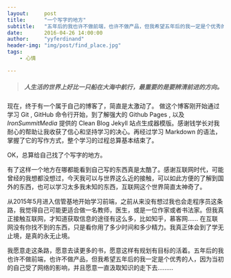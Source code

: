 ```yaml
---
layout:     post
title:      "一个写字的地方"
subtitle:   "五年后的我也许不做前端，也许不做产品，但我希望五年后的我一定是个优秀的人。 "
date:       2016-04-26 14:00:00 
author:     "yyferdinand"
header-img: "img/post/find_place.jpg"
tags:
    - 心情

---
```


<div class="preview" id="wmd-preview">
<blockquote>
  <h5>人生活的世界上好比一只船在大海中航行，最重要的是要辨清前进的方向。</h5>
</blockquote>

<p>现在，终于有一个属于自己的博客了，简直是太激动了。
做这个博客刚开始通过学习 Git , GitHub 命令行开始，到了解强大的 Github Pages , 以及 <em>IronSummitMedia</em> 提供的 Clean Blog Jekyll 站点生成器模版。感谢钱学长对我耐心的帮助让我收获了信心和坚持学习的决心。再经过学习 Markdown 的语法，掌握了它的写作方式，整个学习的过程总算基本结束了。</p>
<p>OK，总算给自己找了个写字的地方。</p>
<p>有了这样一个地方在哪都能看到自己写的东西真是太酷了。感谢互联网时代，可能曾经的我想都没想过，今天我可以与世界这么近的接触，可以如此方便的了解到国外的东西，也可以学习太多我未知的东西，互联网这个世界简直太神奇了。</p>
<p>从2015年5月进入信管基地开始学习前端，之前从来没有想过我也会走程序员这条路，我觉得自己可能更适合做一名教师，医生，或是一位作家或者书法家。但我真正接触互联网，才知道获取信息的途径有这么多，比如知乎，慕客网......  在互联网没有你找不到的东西，只是看你用了多少时间和多少精力。我真正体会到了学无止境，是真的永无止境。</p>
<p>我愿意走这条路，愿意去读更多的书，愿意这样有规划有目标的活着。五年后的我也许不做前端，也许不做产品，但我希望五年后的我一定是个优秀的人，因为当初的自己受了网络的影响，并且愿意一直汲取知识的走下去.........</p>
</div>











